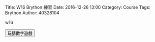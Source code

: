 Title: W16  Brython 練習
Date: 2016-12-26 13:00
Category: Course
Tags: Brython
Author: 40328104

w16

<!-- PELICAN_END_SUMMARY -->
<!-- 導入 Brython 標準程式庫 -->

<script type="text/javascript" 
    src="https://cdn.rawgit.com/brython-dev/brython/master/www/src/brython_dist.js">

    </script>

<!-- 啟動 Brython -->

<script>
window.onload=function(){
brython(1);
}
</script>

<!-- 以下實際利用  Brython 畫圖 -->

<div id="con"></div>
<script type="text/python3">
from browser import alert
from browser import document
from browser import.html
import random
#print("test")
#alert("test")
con1 = document["con"]
#1.利用亂數模組產生標準答案  
標準答案 = random.randint(1, 100)

#2.取得



con1<=str(標準答案)
"'
try:
    for i in range(1):
        #con1<="test" + "<br/>"
        youInput=int(input("請輸入一個整數!"))
        #con1<="test" + html.BR()
        output = yourinput+1
        con1<="你輸入的整數加上1之後,為" +str(output)
expect:
    con1<="拜託請輸入整數!"
'''
def b1(e):
    alert("click")    
document["b1"].bind("click123",b1)
</script>
<button id="b1">玩猜數字遊戲</button>